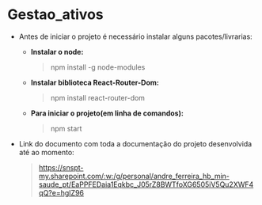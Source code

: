 # Gestao_ativos

- Antes de iniciar o projeto é necessário instalar alguns pacotes/livrarias:

  - **Instalar o node:**
      >npm install -g node-modules

  - **Instalar biblioteca React-Router-Dom:**
      >npm install react-router-dom

  - **Para iniciar o projeto(em linha de comandos):**
      >npm start



- Link do documento com toda a documentação do projeto desenvolvida até ao momento:
  > https://snspt-my.sharepoint.com/:w:/g/personal/andre_ferreira_hb_min-saude_pt/EaPPFEDaia1Eqkbc_J05rZ8BWTfoXG6505iV5Qu2XWF4qQ?e=hgIZ96
